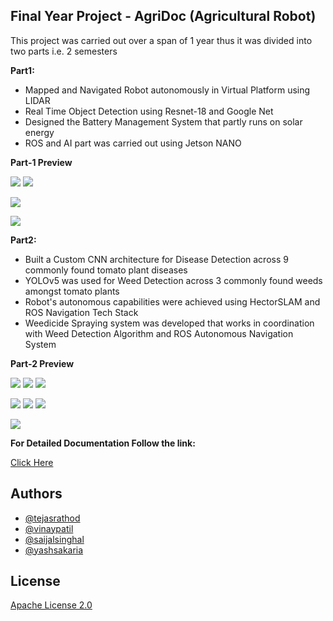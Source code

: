 
## Final Year Project - AgriDoc (Agricultural Robot)

This project was carried out over a span of 1 year thus it was divided into two parts i.e. 2 semesters

**Part1:**
- Mapped and Navigated Robot autonomously in Virtual Platform using LIDAR
- Real Time Object Detection using Resnet-18 and Google Net
- Designed the Battery Management System that partly runs on solar energy
- ROS and AI part was carried out using Jetson NANO

**Part-1 Preview**

![](https://github.com/TejasARathod/Final-Year-Project-AgriDoc-Agricultural-Robot-/blob/cb3d6df900a3bbcb3dbdaf7cfb59034b29bc1122/3.png)
![](https://github.com/TejasARathod/Final-Year-Project-AgriDoc-Agricultural-Robot-/blob/cb3d6df900a3bbcb3dbdaf7cfb59034b29bc1122/5.png)

![](https://github.com/TejasARathod/Final-Year-Project-AgriDoc-Agricultural-Robot-/blob/cb3d6df900a3bbcb3dbdaf7cfb59034b29bc1122/4.png)

![](https://github.com/TejasARathod/Final-Year-Project-AgriDoc-Agricultural-Robot-/blob/cb3d6df900a3bbcb3dbdaf7cfb59034b29bc1122/Part1/2.png)

**Part2:**
- Built a Custom CNN architecture for Disease Detection across 9 commonly found tomato plant diseases
- YOLOv5 was used for Weed Detection across 3 commonly found weeds amongst tomato plants
- Robot's autonomous capabilities were achieved using HectorSLAM and ROS Navigation Tech Stack
- Weedicide Spraying system was developed that works in coordination with Weed Detection Algorithm and ROS Autonomous Navigation System

**Part-2 Preview**

![](https://github.com/TejasARathod/Final-Year-Project-AgriDoc-Agricultural-Robot-/blob/ddd21118056895c77667617d75b32c1023a42691/TD.png)
![](https://github.com/TejasARathod/Final-Year-Project-AgriDoc-Agricultural-Robot-/blob/10c4be02c0b32f066528703e8d1ec63eb10ff873/BN.jpg)
![](https://github.com/TejasARathod/Final-Year-Project-AgriDoc-Agricultural-Robot-/blob/1e977d42e238158c4595b20dac16cbe95d67d0b6/VL.jpg)

![](https://github.com/TejasARathod/Final-Year-Project-AgriDoc-Agricultural-Robot-/blob/10c4be02c0b32f066528703e8d1ec63eb10ff873/Diff.Compartments.jpg)
![](https://github.com/TejasARathod/Final-Year-Project-AgriDoc-Agricultural-Robot-/blob/10c4be02c0b32f066528703e8d1ec63eb10ff873/Robot.png)
![](https://github.com/TejasARathod/Final-Year-Project-AgriDoc-Agricultural-Robot-/blob/10c4be02c0b32f066528703e8d1ec63eb10ff873/Final-Design.png)

![](https://github.com/TejasARathod/Final-Year-Project-AgriDoc-Agricultural-Robot-/blob/10c4be02c0b32f066528703e8d1ec63eb10ff873/Final-Robot.png)

**For Detailed Documentation Follow the link:**

[Click Here](https://drive.google.com/drive/folders/1KlF9il-CKWtJe559HJ4c2z9ZQE2VETks?usp=sharing)

## Authors

- [@tejasrathod](https://www.linkedin.com/in/tejas-rathod-923187189/)
- [@vinaypatil](https://www.linkedin.com/in/patil-vinay/)
- [@saijalsinghal](https://www.linkedin.com/in/saijal-singhal-72897b1b5/)
- [@yashsakaria](https://www.linkedin.com/in/yashsakaria/)


## License

[Apache License 2.0](https://github.com/TejasARathod/Final-Year-Project-AgriDoc-Agricultural-Robot-/blob/ea826e4d1747ed8ff487fcc5d36ea152eb0ef9c1/LICENSE)



